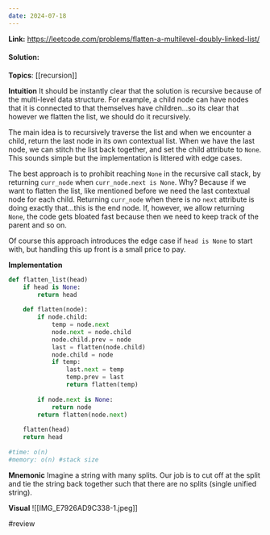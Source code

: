 ```yaml
---
date: 2024-07-18
---
```

**Link:** https://leetcode.com/problems/flatten-a-multilevel-doubly-linked-list/
#### Solution:

**Topics**: [[recursion]]

**Intuition**
It should be instantly clear that the solution is recursive because of the multi-level data structure. For example, a child node can have nodes that it is connected to that themselves have children...so its clear that however we flatten the list, we should do it recursively. 

The main idea is to recursively traverse the list and when we encounter a child, return the last node in its own contextual list. When we have the last node, we can stitch the list back together, and set the child attribute to `None`. This sounds simple but the implementation is littered with edge cases. 

The best approach is to prohibit reaching `None` in the recursive call stack, by returning `curr_node` when `curr_node.next is None`. Why? Because if we want to flatten the list, like mentioned before we need the last contextual node for each child. Returning `curr_node` when there is no `next` attribute is doing exactly that...this is the end node. If, however, we allow returning `None`, the code gets bloated fast because then we need to keep track of the parent and so on. 

Of course this approach introduces the edge case if `head is None` to start with, but handling this up front is a small price to pay. 

**Implementation**
```python
def flatten_list(head)
	if head is None:
		return head
		
	def flatten(node):
		if node.child:
			temp = node.next
			node.next = node.child
			node.child.prev = node
			last = flatten(node.child)
			node.child = node
			if temp:
				last.next = temp
				temp.prev = last
				return flatten(temp)
				
		if node.next is None:
			return node
		return flatten(node.next)
		
	flatten(head)
	return head
			
#time: o(n)
#memory: o(n) #stack size
```

**Mnemonic**
Imagine a string with many splits. Our job is to cut off at the split and tie the string back together such that there are no splits (single unified string). 

**Visual** 
![[IMG_E7926AD9C338-1.jpeg]]

#review 


